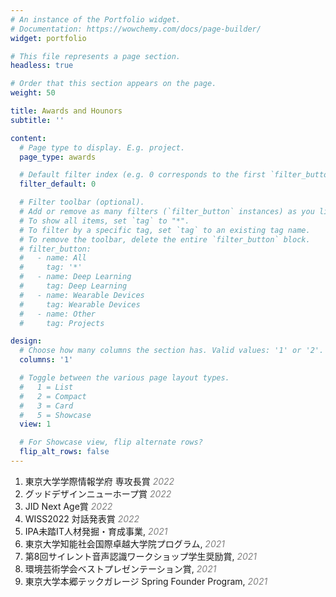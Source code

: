 ```yaml
---
# An instance of the Portfolio widget.
# Documentation: https://wowchemy.com/docs/page-builder/
widget: portfolio

# This file represents a page section.
headless: true

# Order that this section appears on the page.
weight: 50

title: Awards and Hounors
subtitle: ''

content:
  # Page type to display. E.g. project.
  page_type: awards

  # Default filter index (e.g. 0 corresponds to the first `filter_button` instance below).
  filter_default: 0

  # Filter toolbar (optional).
  # Add or remove as many filters (`filter_button` instances) as you like.
  # To show all items, set `tag` to "*".
  # To filter by a specific tag, set `tag` to an existing tag name.
  # To remove the toolbar, delete the entire `filter_button` block.
  # filter_button:
  #   - name: All
  #     tag: '*'
  #   - name: Deep Learning
  #     tag: Deep Learning
  #   - name: Wearable Devices
  #     tag: Wearable Devices
  #   - name: Other
  #     tag: Projects

design:
  # Choose how many columns the section has. Valid values: '1' or '2'.
  columns: '1'

  # Toggle between the various page layout types.
  #   1 = List
  #   2 = Compact
  #   3 = Card
  #   5 = Showcase
  view: 1

  # For Showcase view, flip alternate rows?
  flip_alt_rows: false
---
```


1. 東京大学学際情報学府 専攻長賞 <span style="color: gray;">*2022*</span>
2. グッドデザインニューホープ賞 <span style="color: gray;">*2022*</span>
3. JID Next Age賞 <span style="color: gray;">*2022*</span>
4. WISS2022 対話発表賞 <span style="color: gray;">*2022*</span>
5. IPA未踏IT人材発掘・育成事業, <span style="color: gray;">*2021*</span>
6. 東京大学知能社会国際卓越大学院プログラム, <span style="color: gray;">*2021*</span>
7. 第8回サイレント音声認識ワークショップ学生奨励賞, <span style="color: gray;">*2021*</span>
8. 環境芸術学会ベストプレゼンテーション賞, <span style="color: gray;">*2021*</span>
9.  東京大学本郷テックガレージ Spring Founder Program, <span style="color: gray;">*2021*</span>

